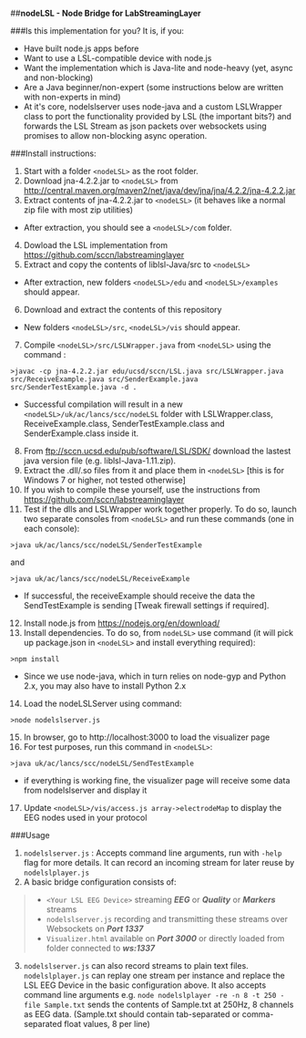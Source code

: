 ##**nodeLSL - Node Bridge for LabStreamingLayer**

###Is this implementation for you? 
It is, if you:

- Have built node.js apps before
- Want to use a LSL-compatible device with node.js
- Want the implementation which is Java-lite and node-heavy (yet, async and non-blocking)
- Are a Java beginner/non-expert (some instructions below are written with non-experts in mind)
- At it's core, nodelslserver uses node-java and a custom LSLWrapper class to port the functionality provided by LSL (the important bits?) and forwards the LSL Stream as json packets over websockets using promises to allow non-blocking async operation.

###Install instructions: 
 1. Start with a folder ```<nodeLSL>``` as the root folder.
 2. Download jna-4.2.2.jar to ```<nodeLSL>``` from http://central.maven.org/maven2/net/java/dev/jna/jna/4.2.2/jna-4.2.2.jar
 3. Extract contents of jna-4.2.2.jar to ```<nodeLSL>``` (it behaves like a normal zip file with most zip utilities) 
  - After extraction, you should see a ```<nodeLSL>/com``` folder.
 4. Dowload the LSL implementation from https://github.com/sccn/labstreaminglayer
 5. Extract and copy the contents of liblsl-Java/src to ```<nodeLSL>``` 
  - After extraction, new folders ```<nodeLSL>/edu``` and ```<nodeLSL>/examples``` should appear.
 6. Download and extract the contents of this repository 
  - New folders ```<nodeLSL>/src```, ```<nodeLSL>/vis``` should appear.
 7. Compile ```<nodeLSL>/src/LSLWrapper.java``` from ```<nodeLSL>``` using the command : 
```
>javac -cp jna-4.2.2.jar edu/ucsd/sccn/LSL.java src/LSLWrapper.java src/ReceiveExample.java src/SenderExample.java src/SenderTestExample.java -d . 
```
 - Successful compilation will result in a new ```<nodeLSL>/uk/ac/lancs/scc/nodeLSL``` folder with LSLWrapper.class, ReceiveExample.class, SenderTestExample.class and SenderExample.class inside it.
8. From ftp://sccn.ucsd.edu/pub/software/LSL/SDK/ download the lastest java version file (e.g. liblsl-Java-1.11.zip).
9. Extract the .dll/.so files from it and place them in ```<nodeLSL>``` [this is for Windows 7 or higher, not tested otherwise]
10. If you wish to compile these yourself, use the instructions from https://github.com/sccn/labstreaminglayer 
11. Test if the dlls and LSLWrapper work together properly. To do so, launch two separate consoles from ```<nodeLSL>``` and run these commands (one in each console):
```
>java uk/ac/lancs/scc/nodeLSL/SenderTestExample
```
and
```
>java uk/ac/lancs/scc/nodeLSL/ReceiveExample
```
 - If successful, the receiveExample should receive the data the SendTestExample is sending [Tweak firewall settings if required].

12. Install node.js from https://nodejs.org/en/download/
13. Install dependencies. To do so, from ```nodeLSL>``` use command (it will pick up package.json in ```<nodeLSL>``` and install everything required): 
```
>npm install
```
 - Since we use node-java, which in turn relies on node-gyp and Python 2.x, you may also have to install Python 2.x
14. Load the nodeLSLServer using command: 
```
>node nodelslserver.js
```
15. In browser, go to http://localhost:3000 to load the visualizer page
16. For test purposes, run this command in ```<nodeLSL>```: 
```
>java uk/ac/lancs/scc/nodeLSL/SendTestExample 
```
- if everything is working fine, the visualizer page will receive some data from nodelslserver and display it
17. Update ```<nodeLSL>/vis/access.js array->electrodeMap``` to display the EEG nodes used in your protocol 

###Usage
1.  ```nodelslserver.js``` : Accepts command line arguments, run with ```-help``` flag for more details. It can record an incoming stream for later reuse by ```nodelslplayer.js``` 
2. A basic bridge configuration consists of:
> - ```<Your LSL EEG Device>``` streaming ***EEG*** or ***Quality*** or ***Markers*** streams 
> - ```nodelslserver.js``` recording and transmitting these streams over Websockets on ***Port 1337*** 
> - ```Visualizer.html```  available on ***Port 3000*** or directly loaded from folder connected to ***ws:1337***

3. ```nodelslserver.js``` can also record streams to plain text files. ```nodelslplayer.js``` can replay one stream per instance and replace the LSL EEG Device in the basic configuration above. It also accepts command line arguments e.g. ```node nodelslplayer -re -n 8 -t 250 -file Sample.txt``` sends the contents of Sample.txt at 250Hz, 8 channels as EEG data. (Sample.txt should contain tab-separated or comma-separated float values, 8 per line)
